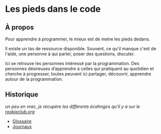 # Les pieds dans le code

## À propos

Pour apprendre à programmer, le mieux est de metre les pieds dedans.

Il existe un tas de ressource disponible. Souvent, ce qu'il manque c'est de l'aide, une personne à qui parler, poser des questions, discuter.

Ici se retrouve les personnes intéressé par la programmation. Des personnes désireuses d’apprendre à celles qui pratiquent au quotidien et cherche à progresser, toutes peuvent ici partager, découvrir, apprendre autour de la programmation.

## Historique

_un peu en vrac, je récupère les différents écahnges qu'il y a sur le [rookieclub.org](http://rookieclub.org)_

- [Glossaire](rookieclub/glossaire.md)
- [Journaux](rookieclub/journaux/)
